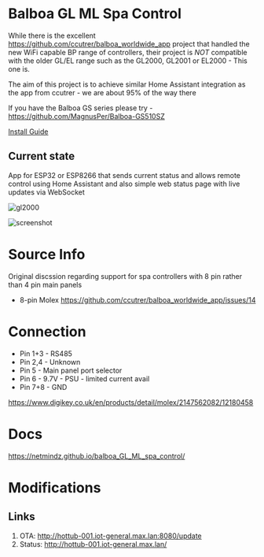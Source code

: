 # Balboa GL ML Spa Control

While there is the excellent https://github.com/ccutrer/balboa_worldwide_app project that handled the new WiFi capable BP range of controllers, their project is *NOT* compatible with the older GL/EL range such as the GL2000, GL2001 or EL2000 - This one is.

The aim of this project is to achieve similar Home Assistant integration as the app from ccutrer - we are about 95% of the way there

If you have the Balboa GS series please try - https://github.com/MagnusPer/Balboa-GS510SZ

[Install Guide](https://github.com/netmindz/balboa_GL_ML_spa_control/wiki/Install-Guide)

## Current state
App for ESP32 or ESP8266 that sends current status and allows remote control using Home Assistant and also simple web status page with live updates via WebSocket

![gl2000](GL2000_pcb_2.jpg)

![screenshot](Screenshot.png)

# Source Info
Original discssion regarding support for spa controllers with 8 pin rather than 4 pin main panels
* 8-pin Molex https://github.com/ccutrer/balboa_worldwide_app/issues/14


# Connection
* Pin 1+3 - RS485
* Pin 2,4 - Unknown
* Pin 5 - Main panel port selector
* Pin 6   - 9.7V - PSU - limited current avail
* Pin 7+8 - GND

https://www.digikey.co.uk/en/products/detail/molex/2147562082/12180458

# Docs
https://netmindz.github.io/balboa_GL_ML_spa_control/

# Modifications

## Links
1. OTA: http://hottub-001.iot-general.max.lan:8080/update
2. Status: http://hottub-001.iot-general.max.lan/


